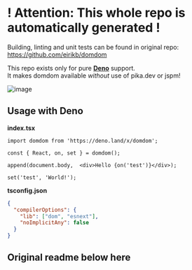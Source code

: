 # ! Attention: This whole repo is automatically generated !

Building, linting and unit tests can be found in original repo:  
https://github.com/eirikb/domdom

This repo exists only for pure [**Deno**](https://deno.land) support.  
It makes domdom available _without_ use of pika.dev or jspm!

![image](https://user-images.githubusercontent.com/241706/83797582-2f336980-a6a3-11ea-9233-85468c33aac3.png)


## Usage with Deno

**index.tsx**

```tsx
import domdom from 'https://deno.land/x/domdom';

const { React, on, set } = domdom();

append(document.body,  <div>Hello {on('test')}</div>);

set('test', 'World!');
```

**tsconfig.json**

```json
{
  "compilerOptions": {
    "lib": ["dom", "esnext"],
    "noImplicitAny": false
  }
}
```

Original readme below here
---

